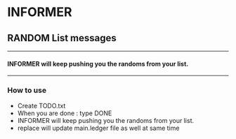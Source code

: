 # INFORMER
## RANDOM List messages 


------------


#### INFORMER will keep pushing you the randoms from your list.


------------





### [](#header-3)How to use


*   Create TODO.txt
*   When you are done : type DONE
*   INFORMER will keep pushing you the randoms from your list.
*   replace will update main.ledger file as well at same time

